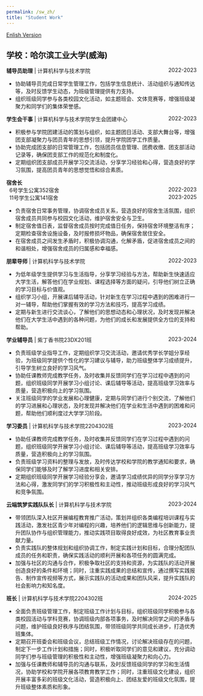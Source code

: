 ```yaml
---
permalink: /sw_zh/
title: "Student Work"
---
```


[Enlish Version](/zjs.github.io/sw/)  

## 学校：哈尔滨工业大学(威海)

**辅导员助理** | 计算机科学与技术学院 <span style="float:right;">2022-2023</span>  
- 协助辅导员完成日常学生管理工作，包括学生信息统计、活动组织与通知传达等，及时反馈学生动态，为班级管理提供有力支持。
- 组织班级同学参与各类校园文化活动，如主题班会、文体竞赛等，增强班级凝聚力和同学们的集体荣誉感。

**学生会干事** | 计算机科学与技术学院学生会团建中心<span style="float:right;">2022-2023</span>  
- 积极参与学院团建活动的策划与组织，如主题团日活动、支部大舞台等，增强团支部凝聚力与团员青年的思想引领，提升学院团学工作质量。
- 协助完成团支部的日常管理工作，包括团员信息管理、团费收缴、团支部活动记录等，确保团支部工作的规范化和制度化。
- 定期组织团支部成员开展学习交流活动，分享学习经验和心得，营造良好的学习氛围，提高团员青年的思想觉悟和综合素质。

**宿舍长**  
&nbsp;&nbsp;6号学生公寓352宿舍<span style="float:right;">2022-2023</span>  
&nbsp;&nbsp;11号学生公寓141宿舍<span style="float:right;">2023-2025</span>  
- 负责宿舍日常事务管理，协调宿舍成员关系，营造良好的宿舍生活氛围，组织宿舍成员共同参与校园文化活动，维护宿舍安全与卫生。
- 制定宿舍值日表，监督宿舍成员按时完成值日任务，保持宿舍环境整洁有序；定期检查宿舍设施设备，及时报修损坏物品，确保宿舍居住安全。
- 在宿舍成员之间发生矛盾时，积极协调沟通，化解矛盾，促进宿舍成员之间的和谐相处，增强宿舍成员的归属感和幸福感。

**朋辈导师** | 计算机科学与技术学院<span style="float:right;">2022-2023</span>  
- 为低年级学生提供学习与生活指导，分享学习经验与方法，帮助新生快速适应大学生活，解答他们在学业规划、课程选择等方面的疑问，引导他们树立正确的学习目标与价值观。
- 组织学习小组，开展课后辅导活动，针对新生在学习过程中遇到的困难进行一对一辅导，帮助他们掌握有效的学习方法和技巧，提高学习成绩。
- 定期与新生进行交流谈心，了解他们的思想动态和心理状况，及时发现并解决他们在大学生活中遇到的各种问题，为他们的成长和发展提供全方位的支持和帮助。


**学业辅导员** | 紫丁香书院23DX201班<span style="float:right;">2023-2024</span>  
- 负责班级学业指导工作，定期组织学习交流活动，邀请优秀学长学姐分享经验，为班级同学提供个性化的学习建议与辅导，助力班级整体学习成绩提升，引导学生树立良好的学习风气。
- 协助任课教师完成教学任务，及时收集并反馈同学们在学习过程中遇到的问题，组织班级同学开展学习小组讨论、课后辅导等活动，提高班级学习效率与质量，营造积极向上的学习氛围。
- 关注班级同学的学业发展和心理健康，定期与同学们进行个别交流，了解他们的学习进展和心理状态，及时发现并解决他们在学业和生活中遇到的困难和问题，帮助他们顺利度过大学学习阶段。

**学习委员** | 计算机科学与技术学院2204302班<span style="float:right;">2023-2024</span>  
- 协助任课教师完成教学任务，及时收集并反馈同学们在学习过程中遇到的问题，组织班级同学开展学习小组讨论、课后辅导等活动，提高班级学习效率与质量，营造积极向上的学习氛围。
- 负责班级学习资料的整理与发放，及时传达学校和学院的教学通知和要求，确保同学们能够及时了解学习进度和相关安排。
- 定期组织班级同学开展学习经验分享会，邀请学习成绩优异的同学分享学习方法和心得，激发同学们的学习积极性和主动性，推动班级形成良好的学习风气和竞争氛围。

**云端筑梦实践队队长** | 计算机科学与技术学院<span style="float:right;">2023-2024</span> 
- 带领团队深入社区开展编程教育推广活动，策划并组织各类编程培训课程与实践活动，激发社区青少年对编程的兴趣，培养他们的逻辑思维与创新能力，提升团队协作与组织管理能力，推动实践项目取得良好成效，为社区教育事业贡献力量。
- 负责实践队的整体规划和组织协调工作，制定实践计划和目标，合理分配团队成员的任务和职责，确保实践活动的顺利开展和各项任务的圆满完成。
- 加强与社区的沟通与合作，积极争取社区的支持和资源，为实践队的活动开展创造良好的条件和环境；同时，注重实践成果的总结和宣传，通过撰写实践报告、制作宣传视频等方式，展示实践队的活动成果和团队风采，提升实践队的社会影响力和知名度。

**班长** | 计算机科学与技术学院2204302班<span style="float:right;">2024-2025</span> 
- 全面负责班级管理工作，制定班级工作计划与目标，组织班级同学积极参与各类校园活动与学科竞赛，协调班级内部各项事务，及时解决同学之间的矛盾与问题，维护班级良好秩序与团结氛围，带领班级同学共同成长进步，打造优秀班集体。
- 定期召开班委会和班级会议，总结班级工作情况，讨论解决班级存在的问题，制定下一步工作计划和措施；同时，积极听取同学们的意见和建议，充分调动同学们参与班级管理的积极性和主动性，增强班级凝聚力和向心力。
- 加强与任课教师和辅导员的沟通与联系，及时反馈班级同学的学习和生活情况，协助学校和学院开展各项教育教学工作；同时，注重班级文化建设，组织开展丰富多彩的班级文化活动，营造积极向上、团结友爱的班级文化氛围，提升班级整体素质和形象。
